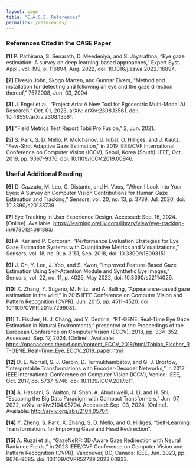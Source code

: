 ```yaml
---
layout: page
title: "C.A.S.E. References"
permalink: /references/
---
```


### References Cited in the CASE Paper

**[1]**	P. Pathirana, S. Senarath, D. Meedeniya, and S. Jayarathna, “Eye gaze estimation: A survey on deep learning-based approaches,” Expert Syst. Appl., vol. 199, p. 116894, Aug. 2022, doi: 10.1016/j.eswa.2022.116894.

**[2]**	Elvesjo John, Skogo Marten, and Gunnar Elvers, “Method and installation for detecting and following an eye and the gaze direction thereof,” 7572008, Jun. 03, 2004

**[3]**	J. Engel et al., “Project Aria: A New Tool for Egocentric Multi-Modal AI Research,” Oct. 01, 2023, arXiv: arXiv:2308.13561. doi: 10.48550/arXiv.2308.13561.

**[4]**	“Field Metrics Test Report Tobii Pro Fusion,” 2, Jun. 2021.

**[5]**	S. Park, S. D. Mello, P. Molchanov, U. Iqbal, O. Hilliges, and J. Kautz, “Few-Shot Adaptive Gaze Estimation,” in 2019 IEEE/CVF International Conference on Computer Vision (ICCV), Seoul, Korea (South): IEEE, Oct. 2019, pp. 9367–9376. doi: 10.1109/ICCV.2019.00946.



### Useful Additional Reading

**[6]**	D. Cazzato, M. Leo, C. Distante, and H. Voos, “When I Look into Your Eyes: A Survey on Computer Vision Contributions for Human Gaze Estimation and Tracking,” Sensors, vol. 20, no. 13, p. 3739, Jul. 2020, doi: 10.3390/s20133739.

**[7]**	Eye Tracking in User Experience Design. Accessed: Sep. 16, 2024. [Online]. Available: https://learning.oreilly.com/library/view/eye-tracking-in/9780124081383/

**[8]**	A. Kar and P. Corcoran, “Performance Evaluation Strategies for Eye Gaze Estimation Systems with Quantitative Metrics and Visualizations,” Sensors, vol. 18, no. 9, p. 3151, Sep. 2018, doi: 10.3390/s18093151.

**[9]**	J. Oh, Y. Lee, J. Yoo, and S. Kwon, “Improved Feature-Based Gaze Estimation Using Self-Attention Module and Synthetic Eye Images,” Sensors, vol. 22, no. 11, p. 4026, May 2022, doi: 10.3390/s22114026.

**[10]**	X. Zhang, Y. Sugano, M. Fritz, and A. Bulling, “Appearance-based gaze estimation in the wild,” in 2015 IEEE Conference on Computer Vision and Pattern Recognition (CVPR), Jun. 2015, pp. 4511–4520. doi: 10.1109/CVPR.2015.7299081.

**[11]**	T. Fischer, H. J. Chang, and Y. Demiris, “RT-GENE: Real-Time Eye Gaze Estimation in Natural Environments,” presented at the Proceedings of the European Conference on Computer Vision (ECCV), 2018, pp. 334–352. Accessed: Sep. 17, 2024. [Online]. Available: https://openaccess.thecvf.com/content_ECCV_2018/html/Tobias_Fischer_RT-GENE_Real-Time_Eye_ECCV_2018_paper.html

**[12]**	D. E. Worrall, S. J. Garbin, D. Turmukhambetov, and G. J. Brostow, “Interpretable Transformations with Encoder-Decoder Networks,” in 2017 IEEE International Conference on Computer Vision (ICCV), Venice: IEEE, Oct. 2017, pp. 5737–5746. doi: 10.1109/ICCV.2017.611.

**[13]**	A. Hassani, S. Walton, N. Shah, A. Abuduweili, J. Li, and H. Shi, “Escaping the Big Data Paradigm with Compact Transformers,” Jun. 07, 2022, arXiv: arXiv:2104.05704. Accessed: Sep. 03, 2024. [Online]. Available: http://arxiv.org/abs/2104.05704

**[14]**	Y. Zheng, S. Park, X. Zhang, S. D. Mello, and O. Hilliges, “Self-Learning Transformations for Improving Gaze and Head Redirection”.

**[15]**	A. Ruzzi et al., “GazeNeRF: 3D-Aware Gaze Redirection with Neural Radiance Fields,” in 2023 IEEE/CVF Conference on Computer Vision and Pattern Recognition (CVPR), Vancouver, BC, Canada: IEEE, Jun. 2023, pp. 9676–9685. doi: 10.1109/CVPR52729.2023.00933.